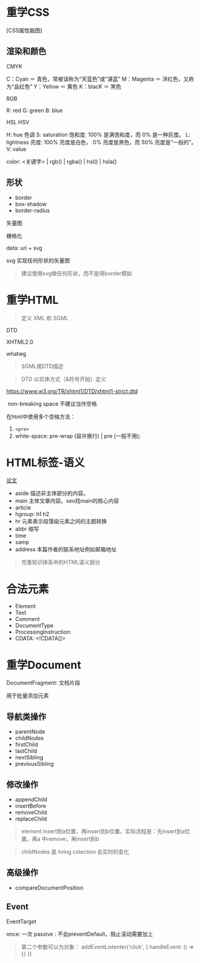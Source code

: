 # 重学CSS

[CSS属性脑图]

## 渲染和颜色

CMYK

C：Cyan ＝ 青色，常被误称为“天蓝色”或“湛蓝”
M：Magenta ＝ 洋红色，又称为“品红色”
Y：Yellow ＝ 黄色
K：blacK ＝ 黑色

RGB

R: red
G: green
B: blue

HSL HSV

H: hue 色调
S: saturation 饱和度: 100% 是满饱和度，而 0% 是一种灰度。
L: lightness 亮度: 100% 亮度是白色， 0% 亮度是黑色，而 50% 亮度是“一般的”。
V: value

color: <关键字> | rgb() | rgba() | hsl() | hsla()

## 形状

* border
* box-shadow
* border-radius

矢量图

栅格化

data: uri + svg

svg 实现任何形状的矢量图

> 建议使用svg做任何形状，而不是用border模拟

# 重学HTML

> 定义 XML 和 SGML

DTD

XHTML2.0

whatwg

> SGML用DTD描述

> DTD 以实体方式（&符号开始）定义

https://www.w3.org/TR/xhtml1/DTD/xhtml1-strict.dtd

&nbsp;non-breaking space 不建议当作空格

在html中使用多个空格方法：
1. `<pre>`
2. white-space: pre-wrap (容许换行) | pre (一般不用);

# HTML标签-语义

[论文](http://static001.geekbang.org/static/time/quote/World_Wide_Web-Wikipedia.html)

* aside 描述非主体部分的内容。
* main 主体文章内容。seo找main的核心内容
* article
* hgroup: h1 h2
* hr 元素表示段落级元素之间的主题转换
* abbr 缩写
* time
* samp
* address 本篇作者的联系地址例如邮箱地址

> 完善知识体系中的HTML语义部分

# 合法元素

* Element
* Text
* Comment
* DocumentType
* ProcessingInstruction: <?a 1?>
* CDATA: <!CDATA[]>

# 重学Document

DocumentFragment: 文档片段

用于批量添加元素

## 导航类操作

* parentNode
* childNodes
* firstChild
* lastChild
* nextSibling
* previousSibling

## 修改操作

* appendChild
* insertBefore
* removeChild
* replaceChild

> element insert到a位置，再insert到b位置，实际流程是：先insert到a位置，再a 中remove，再insert到b

> childNodes 是 living colection 会实时的变化

## 高级操作

* compareDocumentPosition

## Event

EventTarget

once: 一次
passive : 不会preventDefault，阻止滚动需要加上

> 第二个参数可以为对象： addEventListenter('click', { handleEvent: () => {} })